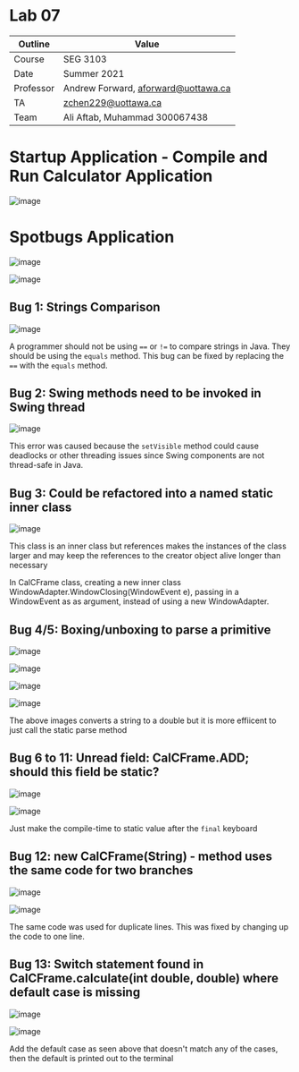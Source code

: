 # Lab 07

| Outline | Value |
| --- | --- |
| Course | SEG 3103 |
| Date | Summer 2021 |
| Professor | Andrew Forward, aforward@uottawa.ca |
| TA | zchen229@uottawa.ca |
| Team | Ali Aftab, Muhammad 300067438 |

# Startup Application - Compile and Run Calculator Application 
![image](https://user-images.githubusercontent.com/37605427/126667517-e1b2b8dc-2695-4523-91b7-b1170db339f8.png)

# Spotbugs Application 

![image](https://user-images.githubusercontent.com/37605427/126668859-8f60915e-c54b-4ae6-bc2c-22eaa9e24263.png)

![image](https://user-images.githubusercontent.com/37605427/126667918-a53f0807-0767-4833-a2a3-603886c7dc20.png)

## Bug 1: Strings Comparison

![image](https://user-images.githubusercontent.com/37605427/126667475-0f3436ae-12ef-4fc0-8dee-443e4497dff6.png)

A programmer should not be using `==` or `!=` to compare strings in Java. They should be using the `equals` method. This bug can be fixed by 
replacing the `==` with the `equals` method. 


## Bug 2: Swing methods need to be invoked in Swing thread

![image](https://user-images.githubusercontent.com/37605427/126672598-6807ec5f-c602-4e3a-9a4d-f88e6b47b221.png)

This error was caused because the `setVisible` method could cause deadlocks or other threading issues since Swing components are not thread-safe in Java. <br>

## Bug 3: Could be refactored into a named static inner class

![image](https://user-images.githubusercontent.com/37605427/126673237-8d7191ae-3429-4fc2-ab7e-7a67709051db.png)

This class is an inner class but references makes the instances of the class larger and may keep the references to the creator object alive longer than necessary

In CalCFrame class, creating a new inner class WindowAdapter.WindowClosing(WindowEvent e), passing in a WindowEvent as as argument, instead of using a new WindowAdapter.

## Bug 4/5: Boxing/unboxing to parse a primitive

![image](https://user-images.githubusercontent.com/37605427/126676285-ea53ea00-1837-44e4-bf19-d51b6d548c98.png)

![image](https://user-images.githubusercontent.com/37605427/126676613-62f5118d-a26e-4525-879e-6ef6e7286524.png)

![image](https://user-images.githubusercontent.com/37605427/126688543-d68fea5a-4742-48af-bb34-e9b5f3baacdd.png)

![image](https://user-images.githubusercontent.com/37605427/126689118-1326c34f-06d5-4773-ab91-5248075ef6a2.png)

The above images converts a string to a double but it is more effiicent to just call the static parse method 

## Bug 6 to 11: Unread field: CalCFrame.ADD; should this field be static?

![image](https://user-images.githubusercontent.com/37605427/126689793-49c31f23-ae17-4fbd-b947-0712d4c3b832.png)

![image](https://user-images.githubusercontent.com/37605427/126689877-c319f240-f33a-4209-b2b3-4047d638841d.png)

Just make the compile-time to static value after the `final` keyboard

## Bug 12: new CalCFrame(String) - method uses the same code for two branches

![image](https://user-images.githubusercontent.com/37605427/126690888-4aa4184f-95ce-465e-a5a9-313e99122d99.png)

![image](https://user-images.githubusercontent.com/37605427/126696283-695c9446-9dad-41d0-a4c5-c8eb96ece453.png)

The same code was used for duplicate lines. This was fixed by changing up the code to one line. 

## Bug 13: Switch statement found in CalCFrame.calculate(int double, double) where default case is missing

![image](https://user-images.githubusercontent.com/37605427/126692973-07408dce-01de-4085-b7c0-5e89275f5755.png)

![image](https://user-images.githubusercontent.com/37605427/126695515-ccb83568-698b-437d-ac89-d3e467d13901.png)

Add the default case as seen above that doesn't match any of the cases, then the default is printed out to the terminal


